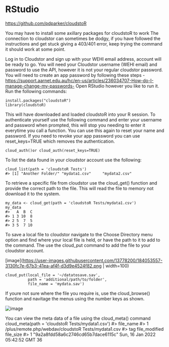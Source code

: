 # RStudio

https://github.com/pdparker/cloudstoR

You may have to install some axillary packages for cloudstoR to work
The connection to cloudstor can sometimes be dodgy, if you have followed the instructions and get stuck giving a 403/401 error, keep trying the command it should work at some point.

Log in to Cloudstor and sign up with your WEHI email address, account will be ready to go.
You will need your Cloudstor username (WEHI email) and password to use the API, however it is not your regular cloudstor password. You will need to create an app password by following these steps - https://support.aarnet.edu.au/hc/en-us/articles/236034707-How-do-I-manage-change-my-passwords-
Open RStudio however you like to run it.
Run the following commands:
```
install.packages("cloudstoR")
library(cloudstoR)
```

This will have downloaded and loaded cloudstoR into your R session. 
To authenticate yourself use the following command and enter your username and password when prompted, this will stop you needing to enter it everytime you call a function. You can use this again to reset your name and password. If you need to revoke your app password you can use reset_keys=TRUE which removes the authentication.
```
cloud_auth()or cloud_auth(reset_keys=TRUE)
```

To list the data found in your cloudstor account use the following:
```
cloud_list(path = 'cloudstoR Tests')
#> [1] "Another Folder/" "mydata1.csv"     "mydata2.csv"
```

To retrieve a specific file from cloudstor use the cloud_get() function and provide the correct path to the file. This will read the file to memory not download it to the system.
```
my_data <- cloud_get(path = 'cloudstoR Tests/mydata1.csv')
my_data
#>   A  B  C
#> 1 3 10  8
#> 2 5  7  5
#> 3 5  7 10
```

To save a local file to cloudstor navigate to the Choose Directory menu option and find where your local file is held, or have the path to it to add to the command. The use the cloud_put command to add the file to your cloudstor account. 



[image](https://user-images.githubusercontent.com/13778200/184053557-3130fc7e-67b3-41ea-af4f-d3d9e4524f82.png | width=100)


```
cloud_put(local_file = '~/datatosave.sav',
          path = 'additional/path/to/folder',
          file_name = 'mydata.sav')
```
If youre not sure where the file you require is, use the cloud_browse() function and navitage the menus using the number keys as shown.


![image](https://user-images.githubusercontent.com/13778200/184053577-c41c3098-a023-4bce-a6ff-5e4ffdabf823.png)


You can view the meta data of a file using the cloud_meta() command
cloud_meta(path = 'cloudstoR Tests/mydata1.csv')
#>                                             file_name
#> 1 /plus/remote.php/webdav/cloudstoR Tests/mydata1.csv
#>                                  tag                 file_modified file_size
#> 1 "9a2a8fdd58a6c2746cd65b7dace6115c" Sun, 16 Jan 2022 05:42:52 GMT        36
